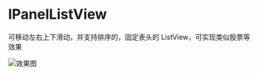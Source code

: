 # lPanelListView
可移动左右上下滑动，并支持排序的，固定表头的 ListView，可实现类似股票等效果

![效果图](https://github.com/ImportEffort/lPanelListView/blob/master/%E6%95%88%E6%9E%9C%E5%9B%BE.gif?raw=true)


